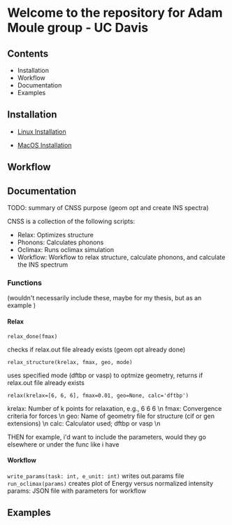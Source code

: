 # Welcome to the repository for Adam Moule group - UC Davis

## Contents

* Installation
* Workflow
* Documentation
* Examples 


## Installation 

* [Linux Installation](https://gitlab.com/lucassamir1/adam-moule/-/blob/MacOSInstall/Install/Install_Linux.md)

* [MacOS Installation](https://gitlab.com/lucassamir1/adam-moule/-/blob/MacOSInstall/Install/Install_MacOS.md)


## Workflow 


## Documentation
TODO:  summary of CNSS purpose (geom opt and create INS spectra)

CNSS is a collection of the following scripts: 
* Relax: Optimizes structure
* Phonons: Calculates phonons
* Oclimax: Runs oclimax simulation
* Workflow: Workflow to relax structure, calculate phonons, and calculate the INS spectrum 

### Functions 
(wouldn't necessarily include these, maybe for my thesis, but as an example )

 #### Relax 
 ```
 relax_done(fmax)
 ```
checks if relax.out file already exists (geom opt already done)
```
relax_structure(krelax, fmax, geo, mode)
```
uses specified mode (dftbp or vasp) to optmize geometry, returns if relax.out file already exists 
```
relax(krelax=[6, 6, 6], fmax=0.01, geo=None, calc='dftbp')
```
krelax: Number of k points for relaxation, e.g., 6 6 6 \n
fmax: Convergence criteria for forces \n
geo: Name of geometry file for structure (cif or gen extensions) \n 
calc: Calculator used; dftbp or vasp \n

THEN for example, i'd want to include the parameters, would they go elsewhere or under the func like i have 

        
#### Workflow

```write_params(task: int, e_unit: int)```
        writes out.params file
``` run_oclimax(params)```
        creates plot of Energy versus normalized intensity 
        params: JSON file with parameters for workflow





## Examples
